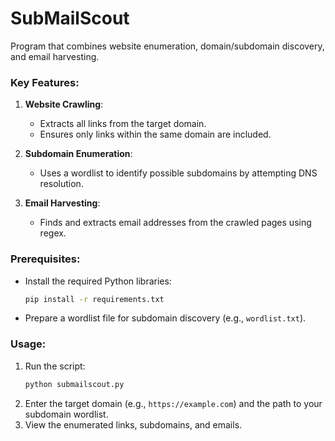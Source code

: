 # SubMailScout
Program that combines website enumeration, domain/subdomain discovery, and email harvesting.

### Key Features:
1. **Website Crawling**:
   - Extracts all links from the target domain.
   - Ensures only links within the same domain are included.

2. **Subdomain Enumeration**:
   - Uses a wordlist to identify possible subdomains by attempting DNS resolution.

3. **Email Harvesting**:
   - Finds and extracts email addresses from the crawled pages using regex.

### Prerequisites:
- Install the required Python libraries:
  ```bash
  pip install -r requirements.txt
  ```
- Prepare a wordlist file for subdomain discovery (e.g., `wordlist.txt`).

### Usage:
1. Run the script:
   ```bash
   python submailscout.py
   ```
2. Enter the target domain (e.g., `https://example.com`) and the path to your subdomain wordlist.
3. View the enumerated links, subdomains, and emails.

